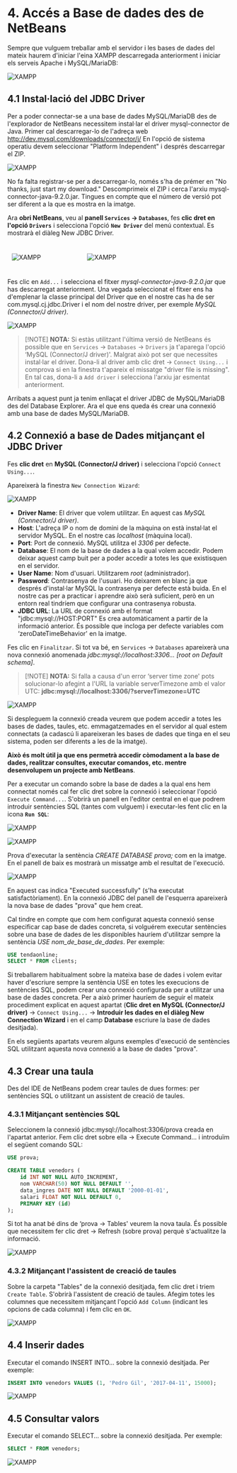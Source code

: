# 4. Accés a Base de dades des de NetBeans

Sempre que vulguem treballar amb el servidor i les bases de dades del mateix haurem d'iniciar l'eina XAMPP descarregada anteriorment i iniciar els serveis Apache i MySQL/MariaDB:

![XAMPP](/uf12/XAMPP.png)

## 4.1 Instal·lació del JDBC Driver

Per a poder connectar-se a una base de dades MySQL/MariaDB des de l'explorador de NetBeans necessitem instal·lar el driver mysql-connector de Java. Primer cal descarregar-lo de l'adreça web http://dev.mysql.com/downloads/connector/j/ En l'opció de sistema operatiu devem seleccionar "Platform Independent" i després descarregar el ZIP.

![XAMPP](/uf12/descargar_driver_mySQL-connector.png)

No fa falta registrar-se per a descarregar-lo, només s'ha de prémer en "No thanks, just start my download." Descomprimeix el ZIP i cerca l'arxiu mysql-connector-java-9.2.0.jar. Tingues en compte que el número de versió pot ser diferent a la que es mostra en la imatge.

Ara **obri NetBeans**, veu al **panell `Services` → `Databases`**, fes **clic dret en l'opció `Drivers`** i selecciona l'opció **`New Driver`** del menú contextual. Es mostrarà el diàleg New JDBC Driver.

<div style="display: flex;">

<div style="flex: 0.48; padding: 10px;">

![XAMPP](/uf12/new_driver.png)

</div>

<div style="flex: 1; padding:10px;">

![XAMPP](/uf12/new_driver2.png)

</div>
</div>

Fes clic en `Add...` i selecciona el fitxer *mysql-connector-java-9.2.0.jar* que has descarregat anteriorment. Una vegada seleccionat el fitxer ens ha d'emplenar la classe principal del Driver que en el nostre cas ha de ser com.mysql.cj.jdbc.Driver i el nom del nostre driver, per exemple *MySQL (Connector/J driver)*.

![XAMPP](/uf12/add_new_driver.png)

>[!NOTE] <strong>NOTA:</strong>
>Si estàs utilitzant l'última versió de NetBeans és possible que en `Services` → `Databases` → `Drivers` ja t'aparega l'opció ‘MySQL (Connector/J driver)'. Malgrat això pot ser que necessites instal·lar el driver. Dona-li al driver amb clic dret → `Connect Using...` i comprova si en la finestra t'apareix el missatge "driver file is missing". En tal cas, dona-li a `Add driver` i selecciona l'arxiu jar esmentat anteriorment.

Arribats a aquest punt ja tenim enllaçat el driver JDBC de MySQL/MariaDB des del Database Explorer. Ara el que ens queda és crear una connexió amb una base de dades MySQL/MariaDB.

## 4.2 Connexió a base de Dades mitjançant el JDBC Driver

Fes **clic dret** en **MySQL (Connector/J driver)** i selecciona l'opció `Connect Using...`.

Apareixerà la finestra `New Connection Wizard`:

![XAMPP](/uf12/new_connection_wizard.png)

- **Driver Name**: El driver que volem utilitzar. En aquest cas *MySQL (Connector/J driver)*.
- **Host**: L'adreça IP o nom de domini de la màquina on està instal·lat el servidor MySQL. En el nostre cas *localhost* (màquina local).
- **Port**: Port de connexió. MySQL utilitza el *3306* per defecte.
- **Database**: El nom de la base de dades a la qual volem accedir. Podem deixar aquest camp buit per a poder accedir a totes les que existisquen en el servidor.
- **User Name**: Nom d'usuari. Utilitzarem *root* (administrador).
- **Password**: Contrasenya de l'usuari. Ho deixarem en blanc ja que després d'instal·lar MySQL la contrasenya per defecte està buida. En el nostre cas per a practicar i aprendre això serà suficient, però en un entorn real tindríem que configurar una contrasenya robusta.
- **JDBC URL**: La URL de connexió amb el format "jdbc:mysql://HOST:PORT" Es crea automàticament a partir de la informació anterior. És possible que incloga per defecte variables com ‘zeroDateTimeBehavior' en la imatge.

Fes clic en `Finalitzar`. Si tot va bé, en `Services` → `Databases` apareixerà una nova connexió anomenada *jdbc:mysql://localhost:3306… [root on Default schema]*.

>[!NOTE] <strong>NOTA:</strong>
>Si falla a causa d'un error ‘server time zone' pots solucionar-lo afegint a l'URL la variable serverTimezone amb el valor UTC: **jdbc:mysql://localhost:3306/?serverTimezone=UTC**

![XAMPP](/uf12/database_creada.png)

Si despleguem la connexió creada veurem que podem accedir a totes les bases de dades, taules, etc. emmagatzemades en el servidor al qual estem connectats (a cadascú li apareixeran les bases de dades que tinga en el seu sistema, poden ser diferents a les de la imatge).

**Això és molt útil ja que ens permetrà accedir còmodament a la base de dades, realitzar consultes, executar comandos, etc. mentre desenvolupem un projecte amb NetBeans**.

Per a executar un comando sobre la base de dades a la qual ens hem connectat només cal fer clic dret sobre la connexió i seleccionar l'opció `Execute Command...`. S'obrirà un panell en l'editor central en el que podrem introduir sentències SQL (tantes com vulguem) i executar-les fent clic en la icona **`Run SQL`**:

![XAMPP](/uf12/execute_command.png)

![XAMPP](/uf12/crear_database_prova.png)


Prova d'executar la sentència *CREATE DATABASE prova;* com en la imatge. En el panell de baix es mostrarà un missatge amb el resultat de l'execució.

![XAMPP](/uf12/crear_database_output.png)


En aquest cas indica "Executed successfully" (s'ha executat satisfactòriament). En la connexió JDBC del panell de l'esquerra apareixerà la nova base de dades "prova" que hem creat.

Cal tindre en compte que com hem configurat aquesta connexió sense especificar cap base de dades concreta, si volguérem executar sentències sobre una base de dades de les disponibles hauríem d'utilitzar sempre la sentència *USE nom_de_base_de_dades*. Per exemple:

```sql
USE tendaonline;
SELECT * FROM clients;
```

Si treballarem habitualment sobre la mateixa base de dades i volem evitar haver d'escriure sempre la sentència USE en totes les execucions de sentències SQL, podem crear una connexió configurada per a utilitzar una base de dades concreta. Per a això primer hauríem de seguir el mateix procediment explicat en aquest apartat (**Clic dret en MySQL (Connector/J driver)** → `Connect Using...` → **Introduir les dades en el diàleg New Connection Wizard** i en el camp **Database** escriure la base de dades desitjada).

En els següents apartats veurem alguns exemples d'execució de sentències SQL utilitzant aquesta nova connexió a la base de dades "prova".

## 4.3 Crear una taula

Des del IDE de NetBeans podem crear taules de dues formes: per sentències SQL o utilitzant un assistent de creació de taules.

### 4.3.1 Mitjançant sentències SQL

Seleccionem la connexió jdbc:mysql://localhost:3306/prova creada en l'apartat anterior. Fem clic dret sobre ella → Execute Command... i introduïm el següent comando SQL:

```sql
USE prova;

CREATE TABLE venedors (
    id INT NOT NULL AUTO_INCREMENT,
    nom VARCHAR(50) NOT NULL DEFAULT '',
    data_ingres DATE NOT NULL DEFAULT '2000-01-01',
    salari FLOAT NOT NULL DEFAULT 0,
    PRIMARY KEY (id)
);
```

Si tot ha anat bé dins de ‘prova → Tables' veurem la nova taula. És possible que necessitem fer clic dret → Refresh (sobre prova) perquè s'actualitze la informació.

![XAMPP](/uf12/taula_creada.png)

### 4.3.2 Mitjançant l'assistent de creació de taules

Sobre la carpeta "Tables" de la connexió desitjada, fem clic dret i triem `Create Table`. S'obrirà l'assistent de creació de taules. Afegim totes les columnes que necessitem mitjançant l'opció `Add Column` (indicant les opcions de cada columna) i fem clic en `OK`.

![XAMPP](/uf12/crear_taula_manualment.png)

## 4.4 Inserir dades

Executar el comando INSERT INTO… sobre la connexió desitjada. Per exemple:

```sql
INSERT INTO venedors VALUES (1, 'Pedro Gil', '2017-04-11', 15000);
```

![XAMPP](/uf12/inserir_dades.png)

## 4.5 Consultar valors

Executar el comando SELECT… sobre la connexió desitjada. Per exemple:

```sql
SELECT * FROM venedors;
```

![XAMPP](/uf12/consultar_valor.png)

